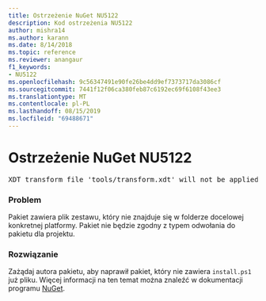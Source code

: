 ```yaml
---
title: Ostrzeżenie NuGet NU5122
description: Kod ostrzeżenia NU5122
author: mishra14
ms.author: karann
ms.date: 8/14/2018
ms.topic: reference
ms.reviewer: anangaur
f1_keywords:
- NU5122
ms.openlocfilehash: 9c56347491e90fe26be4dd9ef7373717da3086cf
ms.sourcegitcommit: 7441f12f06ca380feb87c6192ec69f6108f43ee3
ms.translationtype: MT
ms.contentlocale: pl-PL
ms.lasthandoff: 08/15/2019
ms.locfileid: "69488671"
---
```

# <a name="nuget-warning-nu5122"></a>Ostrzeżenie NuGet NU5122
<pre>XDT transform file 'tools/transform.xdt' will not be applied when the package is installed after the migration.</pre>

### <a name="issue"></a>Problem

Pakiet zawiera plik zestawu, który nie znajduje się w folderze docelowej konkretnej platformy. Pakiet nie będzie zgodny z typem odwołania do pakietu dla projektu.


### <a name="solution"></a>Rozwiązanie

Zażądaj autora pakietu, aby naprawił pakiet, który nie zawiera `install.ps1` już pliku. Więcej informacji na ten temat można znaleźć w dokumentacji programu [NuGet](https://docs.microsoft.com/en-us/nuget/consume-packages/migrate-packages-config-to-package-reference).

